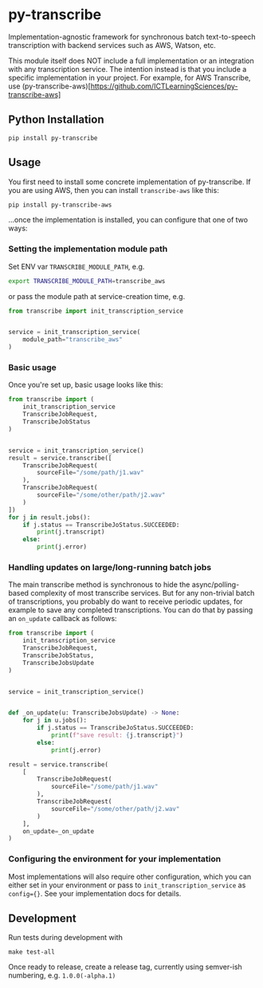 # py-transcribe

Implementation-agnostic framework for synchronous batch text-to-speech transcription with backend services such as AWS, Watson, etc.

This module itself does NOT include a full implementation or an integration with any transcription service. The intention instead is that you include a specific implementation in your project. For example, for AWS Transcribe, use (py-transcribe-aws)[https://github.com/ICTLearningSciences/py-transcribe-aws]

## Python Installation

```
pip install py-transcribe
```

## Usage

You first need to install some concrete implementation of py-transcribe. If you are using AWS, then you can install `transcribe-aws` like this:

```bash
pip install py-transcribe-aws
```

...once the implementation is installed, you can configure that one of two ways:

### Setting the implementation module path

Set ENV var `TRANSCRIBE_MODULE_PATH`, e.g.

```bash
export TRANSCRIBE_MODULE_PATH=transcribe_aws
```

or pass the module path at service-creation time, e.g.

```python
from transcribe import init_transcription_service


service = init_transcription_service(
    module_path="transcribe_aws"
)
```

### Basic usage

Once you're set up, basic usage looks like this:

```python
from transcribe import (
    init_transcription_service
    TranscribeJobRequest,
    TranscribeJobStatus
)


service = init_transcription_service()
result = service.transcribe([
    TranscribeJobRequest(
        sourceFile="/some/path/j1.wav"
    ),
    TranscribeJobRequest(
        sourceFile="/some/other/path/j2.wav"
    )
])
for j in result.jobs():
    if j.status == TranscribeJoStatus.SUCCEEDED:
        print(j.transcript)
    else:
        print(j.error)
```

### Handling updates on large/long-running batch jobs

The main transcribe method is synchronous to hide the async/polling-based complexity of most transcribe services. But for any non-trivial batch of transcriptions, you probably do want to receive periodic updates, for example to save any completed transcriptions. You can do that by passing an `on_update` callback as follows:

```python
from transcribe import (
    init_transcription_service
    TranscribeJobRequest,
    TranscribeJobStatus,
    TranscribeJobsUpdate
)


service = init_transcription_service()


def _on_update(u: TranscribeJobsUpdate) -> None:
    for j in u.jobs():
        if j.status == TranscribeJoStatus.SUCCEEDED:
            print(f"save result: {j.transcript}")
        else:
            print(j.error)

result = service.transcribe(
    [
        TranscribeJobRequest(
            sourceFile="/some/path/j1.wav"
        ),
        TranscribeJobRequest(
            sourceFile="/some/other/path/j2.wav"
        )
    ],
    on_update=_on_update
)
```

### Configuring the environment for your implementation

Most implementations will also require other configuration, which you can either set in your environment or pass to `init_transcription_service` as `config={}`. See your implementation docs for details.


## Development

Run tests during development with

```
make test-all
```

Once ready to release, create a release tag, currently using semver-ish numbering, e.g. `1.0.0(-alpha.1)`
